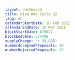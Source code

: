 ```yaml
---
layout: dashboard
title: Bisq DAO Cycle 22
lang: en
calendarStartDate: 10 Feb 2021
calendarEndDate: 15 Mar 2021
blockStartDate: 670027
blockEndDate: 674706
supplyChange: "+ 33,885"
numberAcceptedProposals: 26
numberRejectedProposals: 29
---
```

